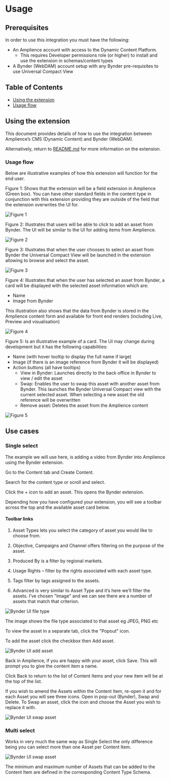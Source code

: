 # Usage

## Prerequisites

In order to use this integration you must have the following:

- An Amplience account with access to the Dynamic Content Platform.
  - This requires Developer permissions role (or higher) to install and use the extension in schemas/content types
- A Bynder (WebDAM) account setup with any Bynder pre-requisites to use Universal Compact View

## Table of Contents

- [Using the extension](#using-the-extension)
- [Usage flow](#usage-flow)

## Using the extension

This document provides details of how to use the integration between Amplience’s CMS (Dynamic Content) and Bynder (WebDAM).

Alternatively, return to [README.md](../README.md) for more information on the extension.

### Usage flow

Below are illustrative examples of how this extension will function for the end user.

Figure 1: Shows that the extension will be a field extension in Amplience (Green box). You can have other standard fields in the content type in conjunction with this extension providing they are outside of the field that the extension overwrites the UI for.

![Figure 1](../media/bynder-extension-field-empty.png)

Figure 2: Illustrates that users will be able to click to add an asset from Bynder. The UI will be similar to the UI for adding items from Amplience.

![Figure 2](../media/bynder-ui-view.png)

Figure 3: Illustrates that when the user chooses to select an asset from Bynder the Universal Compact View will be launched in the extension allowing to browse and select the asset.

![Figure 3](../media/bynder-ui-select-asset.png)

Figure 4: Illustrates that when the user has selected an asset from Bynder, a card will be displayed with the selected asset information which are:

- Name
- Image from Bynder

This illustration also shows that the data from Bynder is stored in the Amplience content form and available for front end renders (including Live, Preview and visualisation)

![Figure 4](../media/bynder-extension-field-added.png)

Figure 5: Is an illustrative example of a card. The UI may change during development but it has the following capabilities:

- Name (with hover tooltip to display the full name if large)
- Image (if there is an image reference from Bynder it will be displayed)
- Action buttons (all have tooltips)
  - View in Bynder: Launches directly to the back office in Bynder to view / edit the asset
  - Swap: Enables the user to swap this asset with another asset from Bynder. This launches the Bynder Universal Compact view with the current selected asset. When selecting a new asset the old reference will be overwritten
  - Remove asset: Deletes the asset from the Amplience content

![Figure 5](../media/bynder-extension-field-actions.png)

## Use cases

### Single select

The example we will use here, is adding a video from Bynder into Amplience using the Bynder extension.

Go to the Content tab and Create Content.

Search for the content type or scroll and select.

Click the + icon to add an asset. This opens the Bynder extension.

Depending how you have configured your extension, you will see a toolbar across the top and the available asset card below.

#### Toolbar links

1. Asset Types lets you select the category of asset you would like to choose from.

2. Objective, Campaigns and Channel offers filtering on the purpose of the asset.

3. Produced By is a filter by regional markets.

4. Usage Rights – filter by the rights associated with each asset type.

5. Tags filter by tags assigned to the assets.

6. Advanced is very similar to Asset Type and it’s here we’ll filter the assets. I’ve chosen "Image" and we can see there are a number of assets that match that criterion.

![Bynder UI file type](../media/usage-toolbar-type.png)

The image shows the file type associated to that asset eg JPEG, PNG etc

To view the asset in a separate tab, click the "Popout" icon.

To add the asset click the checkbox then Add asset.

![Bynder UI add asset](../media/usage-add-asset.png)

Back in Amplience, if you are happy with your asset, click Save. This will prompt you to give the content item a name.

Click Back to return to the list of Content Items and your new item will be at the top of the list.

If you wish to amend the Assets within the Content Item, re-open it and for each Asset you will see three icons. Open in pop-out (Bynder), Swap and Delete. To Swap an asset, click the icon and choose the Asset you wish to replace it with.

![Bynder UI swap asset](../media/usage-swap-asset.png)

### Multi select

Works in very much the same way as Single Select the only difference being you can select more than one Asset per Content Item.

![Bynder UI swap asset](../media/usage-multi-select.png)

The minimum and maximum number of Assets that can be added to the Content Item are defined in the corresponding Content Type Schema.
